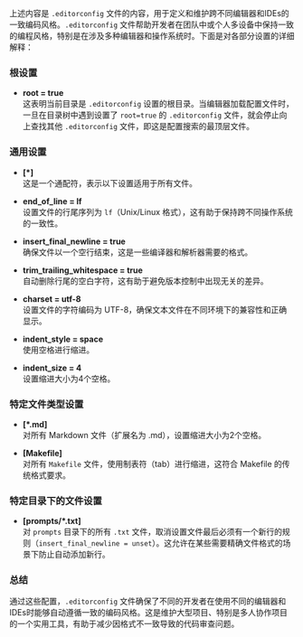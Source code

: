 上述内容是 `.editorconfig` 文件的内容，用于定义和维护跨不同编辑器和IDEs的一致编码风格。`.editorconfig` 文件帮助开发者在团队中或个人多设备中保持一致的编程风格，特别是在涉及多种编辑器和操作系统时。下面是对各部分设置的详细解释：

### 根设置
- **root = true**  
  这表明当前目录是 `.editorconfig` 设置的根目录。当编辑器加载配置文件时，一旦在目录树中遇到设置了 `root=true` 的 `.editorconfig` 文件，就会停止向上查找其他 `.editorconfig` 文件，即这是配置搜索的最顶层文件。

### 通用设置
- **[*]**  
  这是一个通配符，表示以下设置适用于所有文件。

- **end_of_line = lf**  
  设置文件的行尾序列为 `lf`（Unix/Linux 格式），这有助于保持跨不同操作系统的一致性。

- **insert_final_newline = true**  
  确保文件以一个空行结束，这是一些编译器和解析器需要的格式。

- **trim_trailing_whitespace = true**  
  自动删除行尾的空白字符，这有助于避免版本控制中出现无关的差异。

- **charset = utf-8**  
  设置文件的字符编码为 UTF-8，确保文本文件在不同环境下的兼容性和正确显示。

- **indent_style = space**  
  使用空格进行缩进。

- **indent_size = 4**  
  设置缩进大小为4个空格。

### 特定文件类型设置
- **[*.md]**  
  对所有 Markdown 文件（扩展名为 .md），设置缩进大小为2个空格。

- **[Makefile]**  
  对所有 `Makefile` 文件，使用制表符（tab）进行缩进，这符合 Makefile 的传统格式要求。

### 特定目录下的文件设置
- **[prompts/*.txt]**  
  对 `prompts` 目录下的所有 `.txt` 文件，取消设置文件最后必须有一个新行的规则（`insert_final_newline = unset`）。这允许在某些需要精确文件格式的场景下防止自动添加新行。

### 总结
通过这些配置，`.editorconfig` 文件确保了不同的开发者在使用不同的编辑器和IDEs时能够自动遵循一致的编码风格。这是维护大型项目、特别是多人协作项目的一个实用工具，有助于减少因格式不一致导致的代码审查问题。